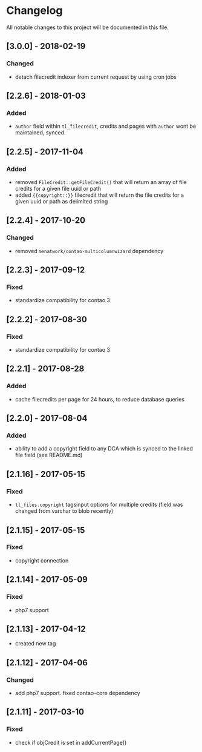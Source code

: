 # Changelog
All notable changes to this project will be documented in this file.

## [3.0.0] - 2018-02-19

### Changed
- detach filecredit indexer from current request by using cron jobs

## [2.2.6] - 2018-01-03

### Added
- `author` field within `tl_filecredit`, credits and pages with `author` wont be maintained, synced. 

## [2.2.5] - 2017-11-04

### Added
- removed `FileCredit::getFileCredit()` that will return an array of file credits for a given file uuid or path
- added `{{copyright::}}` filecredit that will return the file credits for a given uuid or path as delimited string

## [2.2.4] - 2017-10-20

### Changed
- removed `menatwork/contao-multicolumnwizard` dependency

## [2.2.3] - 2017-09-12

### Fixed
- standardize compatibility for contao 3

## [2.2.2] - 2017-08-30

### Fixed
- standardize compatibility for contao 3

## [2.2.1] - 2017-08-28

### Added
- cache filecredits per page for 24 hours, to reduce database queries

## [2.2.0] - 2017-08-04

### Added
- ability to add a copyright field to any DCA which is synced to the linked file field (see README.md)

## [2.1.16] - 2017-05-15

### Fixed
- `tl_files.copyright` tagsinput options for multiple credits (field was changed from varchar to blob recently)

## [2.1.15] - 2017-05-15

### Fixed
- copyright connection

## [2.1.14] - 2017-05-09

### Fixed
- php7 support

## [2.1.13] - 2017-04-12
- created new tag

## [2.1.12] - 2017-04-06

### Changed
- add php7 support. fixed contao-core dependency

## [2.1.11] - 2017-03-10

### Fixed
- check if objCredit is set in addCurrentPage()

